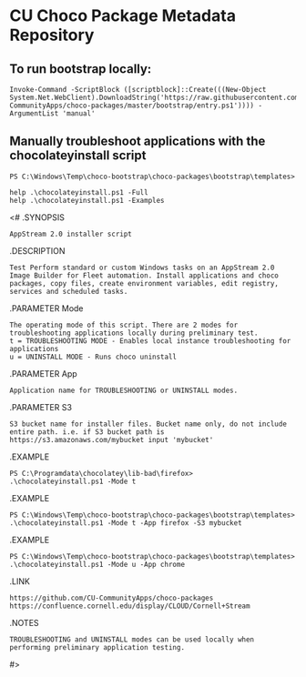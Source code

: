 # CU Choco Package Metadata Repository

## To run bootstrap locally:

    Invoke-Command -ScriptBlock ([scriptblock]::Create(((New-Object System.Net.WebClient).DownloadString('https://raw.githubusercontent.com/CU-CommunityApps/choco-packages/master/bootstrap/entry.ps1')))) -ArgumentList 'manual'

## Manually troubleshoot applications with the chocolateyinstall script

	PS C:\Windows\Temp\choco-bootstrap\choco-packages\bootstrap\templates>
	
	help .\chocolateyinstall.ps1 -Full
	help .\chocolateyinstall.ps1 -Examples

<#
.SYNOPSIS

    AppStream 2.0 installer script
.DESCRIPTION

    Test Perform standard or custom Windows tasks on an AppStream 2.0 Image Builder for Fleet automation. Install applications and choco packages, copy files, create environment variables, edit registry, services and scheduled tasks.
.PARAMETER Mode

    The operating mode of this script. There are 2 modes for troubleshooting applications locally during preliminary test. 
    t = TROUBLESHOOTING MODE - Enables local instance troubleshooting for applications
    u = UNINSTALL MODE - Runs choco uninstall
.PARAMETER App

    Application name for TROUBLESHOOTING or UNINSTALL modes.
.PARAMETER S3

    S3 bucket name for installer files. Bucket name only, do not include entire path. i.e. if S3 bucket path is https://s3.amazonaws.com/mybucket input 'mybucket'
.EXAMPLE

    PS C:\Programdata\chocolatey\lib-bad\firefox> 
    .\chocolateyinstall.ps1 -Mode t
.EXAMPLE

    PS C:\Windows\Temp\choco-bootstrap\choco-packages\bootstrap\templates>
    .\chocolateyinstall.ps1 -Mode t -App firefox -S3 mybucket
.EXAMPLE

    PS C:\Windows\Temp\choco-bootstrap\choco-packages\bootstrap\templates> 
    .\chocolateyinstall.ps1 -Mode u -App chrome
.LINK

    https://github.com/CU-CommunityApps/choco-packages
    https://confluence.cornell.edu/display/CLOUD/Cornell+Stream
.NOTES

    TROUBLESHOOTING and UNINSTALL modes can be used locally when performing preliminary application testing.
#>

